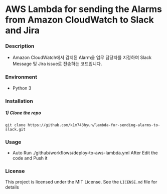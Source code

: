 # AWS Lambda for sending the Alarms from Amazon CloudWatch to Slack and Jira


### Description

- Amazon CloudWatch에서 감지된 Alarm을 업무 담당자를 지정하여 Slack Message 및 Jira issue로 전송하는 코드입니다.


### Environment

- Python 3


### Installation

##### 1) Clone the repo

```
git clone https://github.com/k1m743hyun/lambda-for-sending-alarms-to-slack.git
```


### Usage

- Auto Run ./github/workflows/deploy-to-aws-lambda.yml After Edit the code and Push it

### License

This project is licensed under the MIT License. See the `LICENSE.md` file for details
